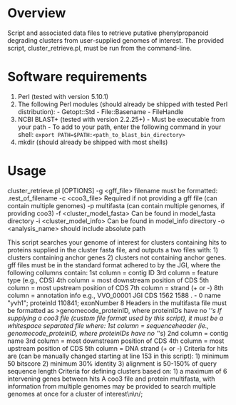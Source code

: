 # Overview
Script and associated data files to retrieve putative phenylpropanoid degrading clusters from user-supplied genomes of interest. 
The provided script, cluster_retrieve.pl, must be run from the command-line.

# Software requirements
1. Perl (tested with version 5.10.1)
2. The following Perl modules (should already be shipped with tested Perl distribution):
		- Getopt::Std
		- File::Basename
		- FileHandle
3. NCBI BLAST+ (tested with version 2.2.25+)
		- Must be executable from your path
		- To add to your path, enter the following command in your shell:
			```
			export PATH=$PATH:<path_to_blast_bin_directory>
			```
4. mkdir (should already be shipped with most shells)

# Usage
cluster_retrieve.pl [OPTIONS]
-g <gff_file> filename must be formatted: <omecode>.rest_of_filename
-c <coo3_file> Required if not providing a gff file (can contain multiple genomes)
-p <proteome> multifasta (can contain multiple genomes, if providing coo3)
-f <cluster_model_fasta> Can be found in model_fasta directory
-i <cluster_model_info> Can be found in model_info directory
-o <analysis_name> should include absolute path

This script searches your genome of interest for clusters containing
hits to proteins supplied in the cluster fasta file, and outputs a 
two files with: 
	1) clusters containing anchor genes
	2) clusters not containing anchor genes. 
gff files must be in the standard format adhered to by the JGI, where the following collumns contain:
	1st column = contig ID
	3rd column = feature type (e.g., CDS)
	4th column = most downstream position of CDS
	5th column = most upstream position of CDS
	7th column = strand (+ or -)
	8th column = annotation info
e.g., VVO_00001 JGI CDS 1562 1588 . - 0 name "yvh1"; proteinId 110841; exonNumber 8
Headers in the multifasta file must be formatted as 
	>genomecode_proteinID, where proteinIDs have no '_'s
If supplying a coo3 file (custom file format used by this script), it must be a whitespace separated file where:
	1st column = sequenceheader (ie., genomecode_proteinID, where proteinIDs have no '_'s)
	2nd column = contig name
	3rd column = most downstream position of CDS
	4th column = most upstream position of CDS
	5th column = DNA strand (+ or -)
Criteria for hits are (can be manually changed starting at line 153 in this script):
	1) minimum 50 bitscore
	2) minimum 30% identity 
	3) alignment is 50-150% of query sequence length 
Criteria for defining clusters based on:
	1) a maximum of 6 intervening genes between hits
A coo3 file and protein multifasta, with information from multiple genomes may be provided 
to search multiple genomes at once for a cluster of interest\n\n/;



